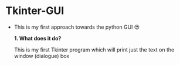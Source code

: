 # Tkinter-GUI

* This is my first approach towards the python GUI
 :heart_eyes:
<ul>
<strong>1. What does it do?</strong>
</ul>
<ul>
   This is my first Tkinter program which will print just the text on the window (dialogue) box
</ul>
